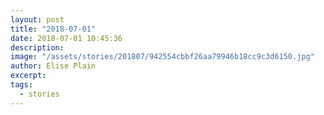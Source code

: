 ```yaml
---
layout: post
title: "2018-07-01"
date: 2018-07-01 10:45:36
description: 
image: "/assets/stories/201807/942554cbbf26aa79946b18cc9c3d6150.jpg"
author: Elise Plain
excerpt: 
tags: 
  - stories
---
```



<p></p>
